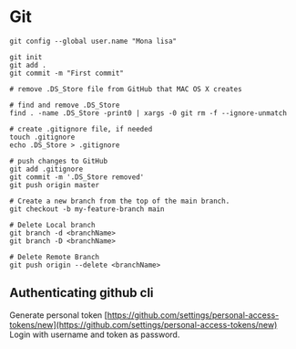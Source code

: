 # Git
```
git config --global user.name "Mona lisa"
```

```
git init
git add .
git commit -m "First commit"
```

```
# remove .DS_Store file from GitHub that MAC OS X creates

# find and remove .DS_Store
find . -name .DS_Store -print0 | xargs -0 git rm -f --ignore-unmatch

# create .gitignore file, if needed
touch .gitignore
echo .DS_Store > .gitignore

# push changes to GitHub
git add .gitignore
git commit -m '.DS_Store removed'
git push origin master

```

```
# Create a new branch from the top of the main branch.
git checkout -b my-feature-branch main

```

```
# Delete Local branch
git branch -d <branchName>
git branch -D <branchName>

```

```
# Delete Remote Branch
git push origin --delete <branchName>

```
## Authenticating github cli
Generate personal token [https://github.com/settings/personal-access-tokens/new](https://github.com/settings/personal-access-tokens/new)
Login with username and token as password.
